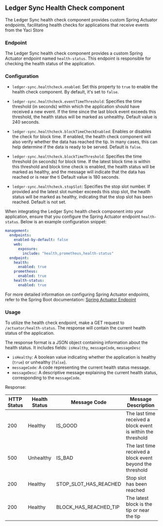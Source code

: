 ## Ledger Sync Health Check component

The Ledger Sync health check component provides custom Spring Actuator endpoints, facilitating health checks 
for applications that receive events from the Yaci Store

### Endpoint

The Ledger Sync health check component provides a custom Spring Actuator endpoint named `health-status`.
This endpoint is responsible for checking the health status of the application.

### Configuration

- `ledger-sync.healthcheck.enabled`: Set this property to `true` to enable the health check component. By default, it's set to `false`.

- `ledger-sync.healthcheck.eventTimeThreshold`: Specifies the time threshold (in seconds) within which the application should have received a new event.
If the time since the last block event exceeds this threshold, the health status will be marked as unhealthy. Default value is 240 seconds.

- `ledger-sync.healthcheck.blockTimeCheckEnabled`: Enables or disables the check for block time. 
If enabled, the health check component will also verify whether the data has reached the tip.
In many cases, this can help determine if the data is ready to be served. Default is `false`.

- `ledger-sync.healthcheck.blockTimeThreshold`: Specifies the time threshold (in seconds) for block time.
If the latest block time is within this threshold and block time check is enabled,
the health status will be marked as healthy, and the message will indicate that the data has reached or is near the ti
Default value is 180 seconds.

- `ledger-sync.healthcheck.stopSlot`: Specifies the stop slot number.
If provided and the latest slot number exceeds this stop slot, the health status will be marked as healthy,
indicating that the stop slot has been reached. Default is not set.

When integrating the Ledger Sync health check component into your application, ensure that you configure 
the Spring Actuator endpoint `health-status`. 
Below is an example configuration snippet:

```yaml
management:
  endpoints:
    enabled-by-default: false
    web:
      exposure:
        include: "health,prometheus,health-status"
  endpoint:
    health:
      enabled: true
    prometheus:
      enabled: true
    health-status:
      enabled: true
```
For more detailed information on configuring Spring Actuator endpoints, refer to the Spring Boot documentation:
[Spring Actuator Endpoint](https://docs.spring.io/spring-boot/docs/current/reference/html/actuator.html#actuator.endpoints)

### Usage
To utilize the health check endpoint, make a GET request to `/actuator/health-status`. 
The response will contain the current health status of the application.

The response format is a JSON object containing information about the health status. 
It includes fields: `isHealthy`, `messageCode`, `messageDesc`

- `isHealthy`: A boolean value indicating whether the application is healthy (`true`) or unhealthy (`false`).
- `messageCode`: A code representing the current health status message.
- `messageDesc`: A descriptive message explaining the current health status, corresponding to the `messageCode`.

Response:

| HTTP Status | Health Status | Message Code          | Message Description                                           |
|-------------|---------------|-----------------------|---------------------------------------------------------------|
| 200         | Healthy       | IS_GOOD               | The last time received a block event is within the threshold  |
| 500         | Unhealthy     | IS_BAD                | The last time received a block event beyond the threshold     |
| 200         | Healthy       | STOP_SLOT_HAS_REACHED | Stop slot has been reached                                    |    
| 200         | Healthy       | BLOCK_HAS_REACHED_TIP | The latest block is the tip or near the tip                   |     
